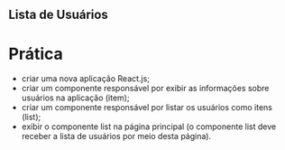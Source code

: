 ## Lista de Usuários

# Prática

- criar uma nova aplicação React.js;
- criar um componente responsável por exibir as informações sobre usuários na aplicação (item);
- criar um componente responsável por listar os usuários como itens (list);
- exibir o componente list na página principal (o componente list deve receber a lista de usuários por meio desta página).
